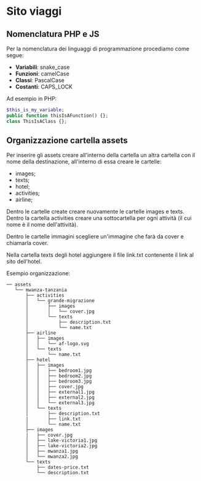 # Sito viaggi

## Nomenclatura PHP e JS

Per la nomenclatura dei linguaggi di programmazione procediamo come segue:
- **Variabili**: snake_case
- **Funzioni**: camelCase
- **Classi**: PascalCase
- **Costanti**: CAPS_LOCK

Ad esempio in PHP:
```php
$this_is_my_variable;
public function thisIsAFunction() {};
class ThisIsAClass {};
```

## Organizzazione cartella assets

Per inserire gli assets creare all'interno della cartella un altra cartella con il nome della destinazione, all'interno di essa creare le cartelle:

* images;
* texts;
* hotel;
* activities;
* airline;

Dentro le cartelle create creare nuovamente le cartelle images e texts. Dentro la cartella activities creare una sottocartella per ogni attività (il cui nome è il nome dell'attività). 

Dentro le cartelle immagini scegliere un'immagine che farà da cover e chiamarla cover.

Nella cartella texts degli hotel aggiungere il file link.txt contenente il link al sito dell'hotel.

Esempio organizzazione:
```
── assets
   └── mwanza-tanzania
       ├── activities
       │   └── grande-migrazione
       │       ├── images
       │       │   └── cover.jpg
       │       └── texts
       │           ├── description.txt
       │           └── name.txt
       ├── airline
       │   ├── images
       │   │   └── af-logo.svg
       │   └── texts
       │       └── name.txt
       ├── hotel
       │   ├── images
       │   │   ├── bedroom1.jpg
       │   │   ├── bedroom2.jpg
       │   │   ├── bedroom3.jpg
       │   │   ├── cover.jpg
       │   │   ├── external1.jpg
       │   │   ├── external2.jpg
       │   │   └── external3.jpg
       │   └── texts
       │       ├── description.txt
       |       ├── link.txt
       │       └── name.txt
       ├── images
       |   ├── cover.jpg
       │   ├── lake-victoria1.jpg
       │   ├── lake-victoria2.jpg
       │   ├── mwanza1.jpg
       │   └── mwanza2.jpg
       └── texts
           ├── dates-price.txt
           └── description.txt
```
